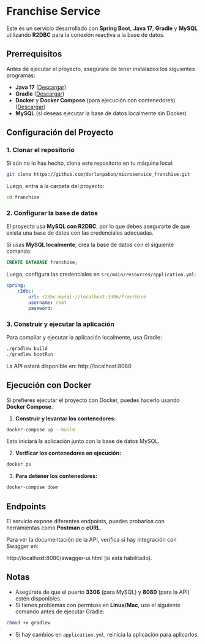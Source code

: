 # Franchise Service

Este es un servicio desarrollado con **Spring Boot**, **Java 17**, **Gradle** y **MySQL** utilizando **R2DBC** para la conexión reactiva a la base de datos.

## Prerrequisitos

Antes de ejecutar el proyecto, asegúrate de tener instalados los siguientes programas:

- **Java 17** ([Descargar](https://adoptium.net/))
- **Gradle** ([Descargar](https://gradle.org/install/))
- **Docker** y **Docker Compose** (para ejecución con contenedores) ([Descargar](https://www.docker.com/))
- **MySQL** (si deseas ejecutar la base de datos localmente sin Docker)

## Configuración del Proyecto

### 1. Clonar el repositorio

Si aún no lo has hecho, clona este repositorio en tu máquina local:

```sh
git clone https://github.com/dorlanpabon/microservice_franchise.git
```

Luego, entra a la carpeta del proyecto:

```sh
cd franchise
```

### 2. Configurar la base de datos

El proyecto usa **MySQL con R2DBC**, por lo que debes asegurarte de que exista una base de datos con las credenciales adecuadas.

Si usas **MySQL localmente**, crea la base de datos con el siguiente comando:

```sql
CREATE DATABASE franchise;
```

Luego, configura las credenciales en `src/main/resources/application.yml`:

```yml
spring:
    r2dbc:
        url: r2dbc:mysql://localhost:3306/franchise
        username: root
        password: 
```

### 3. Construir y ejecutar la aplicación

Para compilar y ejecutar la aplicación localmente, usa Gradle:

```sh
./gradlew build
./gradlew bootRun
```

La API estará disponible en: http://localhost:8080

## Ejecución con Docker

Si prefieres ejecutar el proyecto con Docker, puedes hacerlo usando **Docker Compose**.

1. **Construir y levantar los contenedores:**

```sh
docker-compose up --build
```

Esto iniciará la aplicación junto con la base de datos MySQL.

2. **Verificar los contenedores en ejecución:**

```sh
docker ps
```

3. **Para detener los contenedores:**

```sh
docker-compose down
```

## Endpoints

El servicio expone diferentes endpoints, puedes probarlos con herramientas como **Postman** o **cURL**.

Para ver la documentación de la API, verifica si hay integración con Swagger en:

http://localhost:8080/swagger-ui.html (si está habilitado).

## Notas

- Asegúrate de que el puerto **3306** (para MySQL) y **8080** (para la API) estén disponibles.
- Si tienes problemas con permisos en **Linux/Mac**, usa el siguiente comando antes de ejecutar Gradle:

```sh
chmod +x gradlew
```

- Si hay cambios en `application.yml`, reinicia la aplicación para aplicarlos.